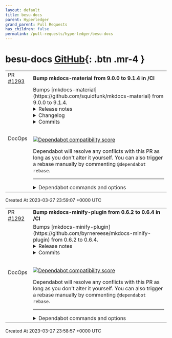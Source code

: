 ```yaml
---
layout: default
title: besu-docs
parent: Hyperledger
grand_parent: Pull Requests
has_children: false
permalink: /pull-requests/hyperledger/besu-docs
---
```


# besu-docs <span class="fs-3 right-align">[GitHub](https://github.com/hyperledger/besu-docs){: .btn .mr-4 }</span>


<div>
    <table>
        <tr>
            <td>
                PR <a href="https://github.com/hyperledger/besu-docs/pull/1293" class=".btn">#1293</a>
            </td>
            <td>
                <b>
                    Bump mkdocs-material from 9.0.0 to 9.1.4 in /CI
                </b>
            </td>
        </tr>
        <tr>
            <td>
                <span class="chip">DocOps</span>
            </td>
            <td>
                Bumps [mkdocs-material](https://github.com/squidfunk/mkdocs-material) from 9.0.0 to 9.1.4.
<details>
<summary>Release notes</summary>
<p><em>Sourced from <a href="https://github.com/squidfunk/mkdocs-material/releases">mkdocs-material's releases</a>.</em></p>
<blockquote>
<h2>mkdocs-material-9.1.4</h2>
<ul>
<li>Fixed <a href="https://redirect.github.com/squidfunk/mkdocs-material/issues/5239">#5239</a>: Instant loading breaks anchors in details (9.1.1 regression)</li>
<li>Fixed <a href="https://redirect.github.com/squidfunk/mkdocs-material/issues/5211">#5211</a>: Anchor following not working for Chinese (9.1.2 regression)</li>
</ul>
<h2>mkdocs-material-9.1.3</h2>
<ul>
<li>Added Kurdish (Soranî) translations</li>
<li>Updated Norwegian (Bokmål), Portuguese and Romanian translations</li>
<li>Improved compatibility with <code>mkdocs-jupyter</code> plugin</li>
<li>Fixed <a href="https://redirect.github.com/squidfunk/mkdocs-material/issues/5198">#5198</a>: Built-in search plugin not filtering <code>script</code> and <code>style</code> tags</li>
<li>Fixed <a href="https://redirect.github.com/squidfunk/mkdocs-material/issues/5176">#5176</a>: Back-to-top + instant loading not working (9.1.1 regression)</li>
</ul>
<h2>mkdocs-material-9.1.2</h2>
<ul>
<li>Updated Icelandic, Korean and Swedish translations</li>
<li>Fixed <a href="https://redirect.github.com/squidfunk/mkdocs-material/issues/5168">#5168</a>: Mermaid text boxes overflow (9.0.13 regression)</li>
<li>Fixed <a href="https://redirect.github.com/squidfunk/mkdocs-material/issues/5155">#5155</a>: table of contents not highlighting percent-encoded URLs</li>
</ul>
<h2>mkdocs-material-9.1.1</h2>
<ul>
<li>Updated Czech and Thai translations</li>
<li>Improved instant loading (scroll restoration, slow connections)</li>
<li>Fixed <a href="https://redirect.github.com/squidfunk/mkdocs-material/issues/5023">#5023</a>: Instant loading not allowing to go back to initial page</li>
<li>Fixed <a href="https://redirect.github.com/squidfunk/mkdocs-material/issues/3797">#3797</a>: Instant loading does not work with section anchors in Safari</li>
</ul>
<h2>mkdocs-material-9.1.0</h2>
<ul>
<li>Docker image now available for <code>amd64</code>, <code>arm64</code> and <code>arm/v7</code></li>
<li>Updated Chinese (Taiwanese) translations</li>
<li>Generalized tag identifier implementation</li>
<li>Fixed flickering of header shadow on load</li>
<li>Fixed occasional flickering of announcement bar</li>
</ul>
<h2>mkdocs-material-9.0.15</h2>
<ul>
<li>Updated Chinese (Traditional) translations</li>
<li>Updated Hebrew translations</li>
</ul>
<h2>mkdocs-material-9.0.14</h2>
<ul>
<li>Fixed <a href="https://redirect.github.com/squidfunk/mkdocs-material/issues/5072">#5072</a>: Rendering bug on navigation expand button in Firefox</li>
</ul>
<h2>mkdocs-material-9.0.13</h2>
<ul>
<li>Updated Uzbek translations</li>
<li>Switched back to pre-9.0.0 headline detection in <code>content</code> partial</li>
<li>Fixed <a href="https://redirect.github.com/squidfunk/mkdocs-material/issues/5062">#5062</a>: Version warning not readable when using slate scheme</li>
<li>Fixed <a href="https://redirect.github.com/squidfunk/mkdocs-material/issues/5061">#5061</a>: Improved discernibility of table row hover color</li>
<li>Fixed <a href="https://redirect.github.com/squidfunk/mkdocs-material/issues/5034">#5034</a>: Sequence actors in Mermaid diagrams not color-abiding</li>
<li>Fixed <a href="https://redirect.github.com/squidfunk/mkdocs-material/issues/4919">#4919</a>: Allow to hide version warning in multiple versions</li>
</ul>
<h2>mkdocs-material-9.0.12</h2>
<ul>
<li>Updated Catalan translations</li>
<li>Fixed <a href="https://redirect.github.com/squidfunk/mkdocs-material/issues/4975">#4975</a>: Mermaid entity relationship rendering diagrams bug</li>
<li>Fixed <a href="https://redirect.github.com/squidfunk/mkdocs-material/issues/4924">#4924</a>: Header title not reset when using instant loading</li>
</ul>
<h2>mkdocs-material-9.0.11</h2>
<!-- raw HTML omitted -->
</blockquote>
<p>... (truncated)</p>
</details>
<details>
<summary>Changelog</summary>
<p><em>Sourced from <a href="https://github.com/squidfunk/mkdocs-material/blob/master/CHANGELOG">mkdocs-material's changelog</a>.</em></p>
<blockquote>
<p>mkdocs-material-9.1.4+insiders-4.32.4 (2023-03-24)</p>
<ul>
<li>Fixed <a href="https://redirect.github.com/squidfunk/mkdocs-material/issues/5241">#5241</a>: Built-in typeset plugin jams navigation for anchors in headings</li>
</ul>
<p>mkdocs-material-9.1.4 (2023-03-24)</p>
<ul>
<li>Fixed <a href="https://redirect.github.com/squidfunk/mkdocs-material/issues/5239">#5239</a>: Instant loading breaks anchors in details (9.1.1 regression)</li>
<li>Fixed <a href="https://redirect.github.com/squidfunk/mkdocs-material/issues/5211">#5211</a>: Anchor following not working for Chinese (9.1.2 regression)</li>
</ul>
<p>mkdocs-material-9.1.3 (2023-03-14)</p>
<ul>
<li>Added Kurdish (Soranî) translations</li>
<li>Updated Norwegian (Bokmål), Portuguese and Romanian translations</li>
<li>Improved compatibility with mkdocs-jupyter plugin</li>
<li>Fixed <a href="https://redirect.github.com/squidfunk/mkdocs-material/issues/5198">#5198</a>: Built-in search plugin not filtering script and style tags</li>
<li>Fixed <a href="https://redirect.github.com/squidfunk/mkdocs-material/issues/5176">#5176</a>: Back-to-top + instant loading not working (9.1.1 regression)</li>
</ul>
<p>mkdocs-material-9.1.2+insiders-4.32.3 (2023-03-09)</p>
<ul>
<li>Fixed Docker image release workflow (9.1.0 regression)</li>
<li>Fixed <a href="https://redirect.github.com/squidfunk/mkdocs-material/issues/5159">#5159</a>: Missing underline for abbreviations (9.1.0 regression)</li>
</ul>
<p>mkdocs-material-9.1.2 (2023-03-09)</p>
<ul>
<li>Updated Icelandic, Korean and Swedish translations</li>
<li>Fixed <a href="https://redirect.github.com/squidfunk/mkdocs-material/issues/5168">#5168</a>: Mermaid text boxes overflow (9.0.13 regression)</li>
<li>Fixed <a href="https://redirect.github.com/squidfunk/mkdocs-material/issues/5155">#5155</a>: Table of contents not highlighting percent-encoded URLs</li>
</ul>
<p>mkdocs-material-9.1.1 (2023-03-05)</p>
<ul>
<li>Updated Czech and Thai translations</li>
<li>Improved instant loading (scroll restoration, slow connections)</li>
<li>Fixed <a href="https://redirect.github.com/squidfunk/mkdocs-material/issues/5023">#5023</a>: Instant loading not allowing to go back to initial page</li>
<li>Fixed <a href="https://redirect.github.com/squidfunk/mkdocs-material/issues/3797">#3797</a>: Instant loading does not work with section anchors in Safari</li>
</ul>
<p>mkdocs-material-9.1.0+insiders-4.32.2 (2023-03-02)</p>
<ul>
<li>Fixed <a href="https://redirect.github.com/squidfunk/mkdocs-material/issues/5127">#5127</a>: Privacy plugin not handling large number of occurrences</li>
<li>Fixed <a href="https://redirect.github.com/squidfunk/mkdocs-material/issues/5126">#5126</a>: Privacy plugin breaks when replacing specific emojis</li>
</ul>
<p>mkdocs-material-9.1.0 (2023-03-02)</p>
<ul>
<li>Docker image now available for amd64, arm64 and arm/v7</li>
<li>Updated Chinese (Taiwanese) translations</li>
<li>Generalized tag identifier implementation</li>
<li>Fixed flickering of header shadow on load</li>
<li>Fixed occasional flickering of announcement bar</li>
</ul>
<p>mkdocs-material-9.0.15 (2023-02-26)</p>
<!-- raw HTML omitted -->
</blockquote>
<p>... (truncated)</p>
</details>
<details>
<summary>Commits</summary>
<ul>
<li><a href="https://github.com/squidfunk/mkdocs-material/commit/087df3345e3ea361578058f491eef04a42e2c105"><code>087df33</code></a> Prepare 9.1.4 release</li>
<li><a href="https://github.com/squidfunk/mkdocs-material/commit/183b0be12457662be8b5054e75d4abbb0ec0ead3"><code>183b0be</code></a> Fixed anchor links in closed details when using instant loading</li>
<li><a href="https://github.com/squidfunk/mkdocs-material/commit/ab23604fb0c19c0d7b8cfb9cdada55780cf393ba"><code>ab23604</code></a> Removed flickering of color palette demo</li>
<li><a href="https://github.com/squidfunk/mkdocs-material/commit/70d1002a1ddf0705547a01b2eeb3c874c2f804d5"><code>70d1002</code></a> Documentation</li>
<li><a href="https://github.com/squidfunk/mkdocs-material/commit/911ffc1260b8296e1d41d37c1b4e707c4e9e16f8"><code>911ffc1</code></a> Documentation</li>
<li><a href="https://github.com/squidfunk/mkdocs-material/commit/9805b3cb20b261379c581408e0bddf19e9c1f01a"><code>9805b3c</code></a> Merge pull request <a href="https://redirect.github.com/squidfunk/mkdocs-material/issues/5244">#5244</a> from bannmann/fix-meta-tag-syntax</li>
<li><a href="https://github.com/squidfunk/mkdocs-material/commit/af119c2891dc77bb34d78355a12812e3a62a1883"><code>af119c2</code></a> Fix examples to use correct HTML &lt;meta&gt; syntax</li>
<li><a href="https://github.com/squidfunk/mkdocs-material/commit/e24759fb41719d00874fc762a3e750ac857eb604"><code>e24759f</code></a> Updated dependencies</li>
<li><a href="https://github.com/squidfunk/mkdocs-material/commit/5f02d02dc44027212365040dbcd61ff833ecd8ae"><code>5f02d02</code></a> Fixed inconsistency of code block sequence number in community edition and In...</li>
<li><a href="https://github.com/squidfunk/mkdocs-material/commit/c3ba161233d4b2a1b9f148c01b0b83187fb57d5b"><code>c3ba161</code></a> Fixed issue with non-percent encoded anchors in table of contents</li>
<li>Additional commits viewable in <a href="https://github.com/squidfunk/mkdocs-material/compare/9.0.0...9.1.4">compare view</a></li>
</ul>
</details>
<br />


[![Dependabot compatibility score](https://dependabot-badges.githubapp.com/badges/compatibility_score?dependency-name=mkdocs-material&package-manager=pip&previous-version=9.0.0&new-version=9.1.4)](https://docs.github.com/en/github/managing-security-vulnerabilities/about-dependabot-security-updates#about-compatibility-scores)

Dependabot will resolve any conflicts with this PR as long as you don't alter it yourself. You can also trigger a rebase manually by commenting `@dependabot rebase`.

[//]: # (dependabot-automerge-start)
[//]: # (dependabot-automerge-end)

---

<details>
<summary>Dependabot commands and options</summary>
<br />

You can trigger Dependabot actions by commenting on this PR:
- `@dependabot rebase` will rebase this PR
- `@dependabot recreate` will recreate this PR, overwriting any edits that have been made to it
- `@dependabot merge` will merge this PR after your CI passes on it
- `@dependabot squash and merge` will squash and merge this PR after your CI passes on it
- `@dependabot cancel merge` will cancel a previously requested merge and block automerging
- `@dependabot reopen` will reopen this PR if it is closed
- `@dependabot close` will close this PR and stop Dependabot recreating it. You can achieve the same result by closing it manually
- `@dependabot ignore this major version` will close this PR and stop Dependabot creating any more for this major version (unless you reopen the PR or upgrade to it yourself)
- `@dependabot ignore this minor version` will close this PR and stop Dependabot creating any more for this minor version (unless you reopen the PR or upgrade to it yourself)
- `@dependabot ignore this dependency` will close this PR and stop Dependabot creating any more for this dependency (unless you reopen the PR or upgrade to it yourself)


</details>
            </td>
        </tr>
    </table>
    <div class="right-align">
        Created At 2023-03-27 23:59:07 +0000 UTC
    </div>
</div>

<div>
    <table>
        <tr>
            <td>
                PR <a href="https://github.com/hyperledger/besu-docs/pull/1292" class=".btn">#1292</a>
            </td>
            <td>
                <b>
                    Bump mkdocs-minify-plugin from 0.6.2 to 0.6.4 in /CI
                </b>
            </td>
        </tr>
        <tr>
            <td>
                <span class="chip">DocOps</span>
            </td>
            <td>
                Bumps [mkdocs-minify-plugin](https://github.com/byrnereese/mkdocs-minify-plugin) from 0.6.2 to 0.6.4.
<details>
<summary>Release notes</summary>
<p><em>Sourced from <a href="https://github.com/byrnereese/mkdocs-minify-plugin/releases">mkdocs-minify-plugin's releases</a>.</em></p>
<blockquote>
<h2>mkdocs-minify-plugin-0.6.4</h2>
<ul>
<li>Updated htmlmin dependency in setup.py</li>
</ul>
<h2>mkdocs-minify-plugin-0.6.3</h2>
<ul>
<li>Updated htmlmin to avoid DeprecationWarning at build time (<a href="https://redirect.github.com/byrnereese/mkdocs-minify-plugin/issues/25">#25</a>)</li>
<li>Fixed issue where jsmin was called without <code>quote_chars</code> option when <code>cache_safe</code> was disabled (<a href="https://redirect.github.com/byrnereese/mkdocs-minify-plugin/issues/27">#27</a>)</li>
<li>Fixed issue where plugin crashed when using the <code>custom_dir</code> directory for assets (<a href="https://redirect.github.com/byrnereese/mkdocs-minify-plugin/issues/27">#27</a>)</li>
</ul>
</blockquote>
</details>
<details>
<summary>Commits</summary>
<ul>
<li><a href="https://github.com/byrnereese/mkdocs-minify-plugin/commit/841f17bdf0616c8ab022d081873cbbc9121333a0"><code>841f17b</code></a> Require htmlmin2 package instead of git fork</li>
<li><a href="https://github.com/byrnereese/mkdocs-minify-plugin/commit/07b232153762a87f8bb9abc75dd98c8f64cd34a6"><code>07b2321</code></a> Bump to 0.6.4</li>
<li><a href="https://github.com/byrnereese/mkdocs-minify-plugin/commit/3a1d4be19cd8cd5712bfd2b496628169ba069780"><code>3a1d4be</code></a> Require fork of htmlmin in setup.py</li>
<li><a href="https://github.com/byrnereese/mkdocs-minify-plugin/commit/bcd4815a744aa689824bde1aa15b0033a9ae12f0"><code>bcd4815</code></a> Require fork of htmlmin instead of official repo. Fixes <a href="https://redirect.github.com/byrnereese/mkdocs-minify-plugin/issues/25">#25</a></li>
<li><a href="https://github.com/byrnereese/mkdocs-minify-plugin/commit/c672ef8ef74464da0d61c549a7c5a80207f2e1a0"><code>c672ef8</code></a> Merge pull request <a href="https://redirect.github.com/byrnereese/mkdocs-minify-plugin/issues/27">#27</a> from kamilkrzyskow/custom-dir-support</li>
<li><a href="https://github.com/byrnereese/mkdocs-minify-plugin/commit/cecdab80bd0741ab45a76b78937b5ab808eb5312"><code>cecdab8</code></a> chore: add python 3.11 support (<a href="https://redirect.github.com/byrnereese/mkdocs-minify-plugin/issues/26">#26</a>)</li>
<li><a href="https://github.com/byrnereese/mkdocs-minify-plugin/commit/6eb9e460358af5c0179e365fd1eb1d368fc8e3c6"><code>6eb9e46</code></a> bump to <code>0.6.3</code></li>
<li><a href="https://github.com/byrnereese/mkdocs-minify-plugin/commit/c3ed0f1345785a53a7dcdede39f2bb88a7d09206"><code>c3ed0f1</code></a> fix unify data minification for different options</li>
<li><a href="https://github.com/byrnereese/mkdocs-minify-plugin/commit/cea8c699cf8597a05500f9a4129bcd196bb7fcdf"><code>cea8c69</code></a> add <code>custom_dir</code> handling for the <code>cache_safe</code> option</li>
<li>See full diff in <a href="https://github.com/byrnereese/mkdocs-minify-plugin/compare/0.6.2...0.6.4">compare view</a></li>
</ul>
</details>
<br />


[![Dependabot compatibility score](https://dependabot-badges.githubapp.com/badges/compatibility_score?dependency-name=mkdocs-minify-plugin&package-manager=pip&previous-version=0.6.2&new-version=0.6.4)](https://docs.github.com/en/github/managing-security-vulnerabilities/about-dependabot-security-updates#about-compatibility-scores)

Dependabot will resolve any conflicts with this PR as long as you don't alter it yourself. You can also trigger a rebase manually by commenting `@dependabot rebase`.

[//]: # (dependabot-automerge-start)
[//]: # (dependabot-automerge-end)

---

<details>
<summary>Dependabot commands and options</summary>
<br />

You can trigger Dependabot actions by commenting on this PR:
- `@dependabot rebase` will rebase this PR
- `@dependabot recreate` will recreate this PR, overwriting any edits that have been made to it
- `@dependabot merge` will merge this PR after your CI passes on it
- `@dependabot squash and merge` will squash and merge this PR after your CI passes on it
- `@dependabot cancel merge` will cancel a previously requested merge and block automerging
- `@dependabot reopen` will reopen this PR if it is closed
- `@dependabot close` will close this PR and stop Dependabot recreating it. You can achieve the same result by closing it manually
- `@dependabot ignore this major version` will close this PR and stop Dependabot creating any more for this major version (unless you reopen the PR or upgrade to it yourself)
- `@dependabot ignore this minor version` will close this PR and stop Dependabot creating any more for this minor version (unless you reopen the PR or upgrade to it yourself)
- `@dependabot ignore this dependency` will close this PR and stop Dependabot creating any more for this dependency (unless you reopen the PR or upgrade to it yourself)


</details>
            </td>
        </tr>
    </table>
    <div class="right-align">
        Created At 2023-03-27 23:58:57 +0000 UTC
    </div>
</div>

